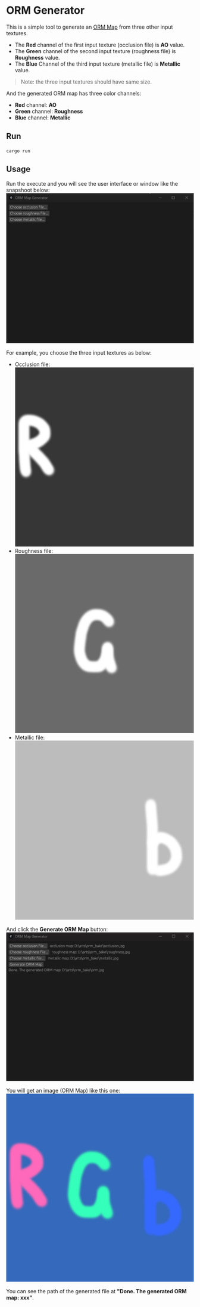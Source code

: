 # ORM Generator

This is a simple tool to generate an [ORM Map](https://forum.reallusion.com/457280/What-does-the-ORM-Map-Do) from three other input textures.

- The **Red** channel of the first input texture (occlusion file) is **AO** value.
- The **Green** channel of the second input texture (roughness file) is **Roughness** value.
- The **Blue** Channel of the third input texture (metallic file) is **Metallic** value.

> Note: the three input textures should have same size.

And the generated ORM map has three color channels:
- **Red** channel: **AO**
- **Green** channel: **Roughness**
- **Blue** channel: **Metallic**

## Run

```shell
cargo run
```

## Usage
Run the execute and you will see the user interface or window like the snapshoot below:
![alt text](./res/example_0.png)


For example, you choose the three input textures as below:
- Occlusion file:
![occlusion input](./res/occlusion.jpg)
- Roughness file:
![roughness input](./res/roughness.jpg)
- Metallic file:
![metallic input](./res/metallic.jpg)

And click the **Generate ORM Map** button:
![click Generate ORM Map](./res/example_1.png)

You will get an image (ORM Map) like this one:
![The generated ORM Map](./res/orm.jpg)

You can see the path of the generated file at **"Done. The generated ORM map: xxx"**.
